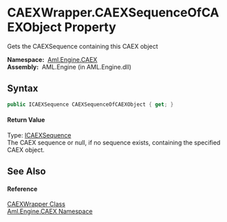 CAEXWrapper.CAEXSequenceOfCAEXObject Property
=============================================
Gets the CAEXSequence containing this CAEX object

  **Namespace:**  [Aml.Engine.CAEX][1]  
  **Assembly:**  AML.Engine (in AML.Engine.dll)

Syntax
------

```csharp
public ICAEXSequence CAEXSequenceOfCAEXObject { get; }
```

#### Return Value
Type: [ICAEXSequence][2]  
The CAEX sequence or null, if no sequence exists, containing the specified CAEX object.

See Also
--------

#### Reference
[CAEXWrapper Class][3]  
[Aml.Engine.CAEX Namespace][1]  

[1]: ../README.md
[2]: ../ICAEXSequence/README.md
[3]: README.md
[4]: https://www.automationml.org
[5]: ../../icons/logoShade.png